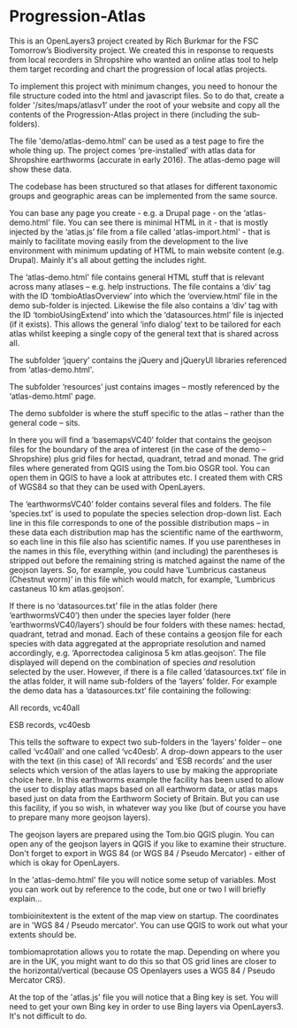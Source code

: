 # Progression-Atlas
This is an OpenLayers3 project created by Rich Burkmar for the FSC Tomorrow’s Biodiversity project. We created this in response to requests from local recorders in Shropshire who wanted an online atlas tool to help them target recording and chart the progression of local atlas projects.

To implement this project with minimum changes, you need to honour the file structure coded into the html and javascript files. So to do that, create a folder '/sites/maps/atlasv1’ under the root of your website and copy all the contents of the Progression-Atlas project in there (including the sub-folders).

The file 'demo/atlas-demo.html' can be used as a test page to fire the whole thing up. The project comes ‘pre-installed’ with atlas data for Shropshire earthworms (accurate in early 2016). The atlas-demo page will show these data.

The codebase has been structured so that atlases for different taxonomic groups and geographic areas can be implemented from the same source.

You can base any page you create - e.g. a Drupal page - on the ‘atlas-demo.html' file. You can see there is minimal HTML in it - that is mostly injected by the ‘atlas.js’ file from a file called 'atlas-import.html' - that is mainly to facilitate moving easily from the development to the live environment with minimum updating of HTML to main website content (e.g. Drupal). Mainly it's all about getting the includes right.

The ‘atlas-demo.html' file contains general HTML stuff that is relevant across many atlases – e.g. help instructions. The file contains a ‘div’ tag with the ID ‘tombioAtlasOverview’ into which the ‘overview.html’ file in the demo sub-folder is injected. Likewise the file also contains a ‘div’ tag with the ID ‘tombioUsingExtend’ into which the ‘datasources.html’ file is injected (if it exists). This allows the general ‘info dialog’ text to be tailored for each atlas whilst keeping a single copy of the general text that is shared across all.

The subfolder ‘jquery’ contains the jQuery and jQueryUI libraries referenced from ‘atlas-demo.html'.

The subfolder ‘resources’ just contains images – mostly referenced by the ‘atlas-demo.html' page.

The demo subfolder is where the stuff specific to the atlas – rather than the general code – sits. 

In there you will find a ‘basemapsVC40’ folder that contains the geojson files for the boundary of the area of interest (in the case of the demo – Shropshire) plus grid files for hectad, quadrant, tetrad and monad. The grid files where generated from QGIS using the Tom.bio OSGR tool. You can open them in QGIS to have a look at attributes etc. I created them with CRS of WGS84 so that they can be used with OpenLayers.

The ‘earthwormsVC40’ folder contains several files and folders. The file ‘species.txt’ is used to populate the species selection drop-down list. Each line in this file corresponds to one of the possible distribution maps – in these data each distribution map has the scientific name of the earthworm, so each line in this file also has scientific names. If you use parentheses in the names in this file, everything within (and including) the parentheses is stripped out before the remaining string is matched against the name of the geojson layers. So, for example, you could have ‘Lumbricus castaneus (Chestnut worm)’ in this file which would match, for example, ‘Lumbricus castaneus 10 km atlas.geojson’.

If there is no ‘datasources.txt’ file in the atlas folder (here ‘earthwormsVC40’) then under the species layer folder (here ‘earthwormsVC40/layers’) should be four folders with these names: hectad, quadrant, tetrad and monad. Each of these contains a geosjon file for each species with data aggregated at the appropriate resolution and named accordingly, e.g. ‘Aporrectodea caliginosa 5 km atlas.geojson’. The file displayed will depend on the combination of species *and* resolution selected by the user. However, if there is a file called ‘datasources.txt’ file in the atlas folder, it will name sub-folders of the ‘layers’ folder. For example the demo data has a ‘datasources.txt’ file containing the following:

All records, vc40all

ESB records, vc40esb

This tells the software to expect two sub-folders in the ‘layers’ folder – one called ‘vc40all’ and one called ‘vc40esb’. A drop-down appears to the user with the text (in this case) of ‘All records’ and ‘ESB records’ and the user selects which version of the atlas layers to use by making the appropriate choice here. In this earthworms example the facility has been used to allow the user to display atlas maps based on all earthworm data, or atlas maps based just on data from the Earthworm Society of Britain. But you can use this facility, if you so wish, in whatever way you like (but of course you have to prepare many more geojson layers).

The geojson layers are prepared using the Tom.bio QGIS plugin. You can open any of the geojson layers in QGIS if you like to examine their structure. Don't forget to export in WGS 84 (or WGS 84 / Pseudo Mercator) - either of which is okay for OpenLayers.

In the 'atlas-demo.html' file you will notice some setup of variables. Most you can work out by reference to the code, but one or two I will briefly explain...

tombioinitextent is the extent of the map view on startup. The coordinates are in 'WGS 84 / Pseudo mercator'. You can use QGIS to work out what your extents should be.

tombiomaprotation allows you to rotate the map. Depending on where you are in the UK, you might want to do this so that OS grid lines are closer to the horizontal/vertical (because OS Openlayers uses a WGS 84 / Pseudo Mercator CRS).

At the top of the 'atlas.js' file you will notice that a Bing key is set. You will need to get your own Bing key in order to use Bing layers via OpenLayers3. It's not difficult to do.

